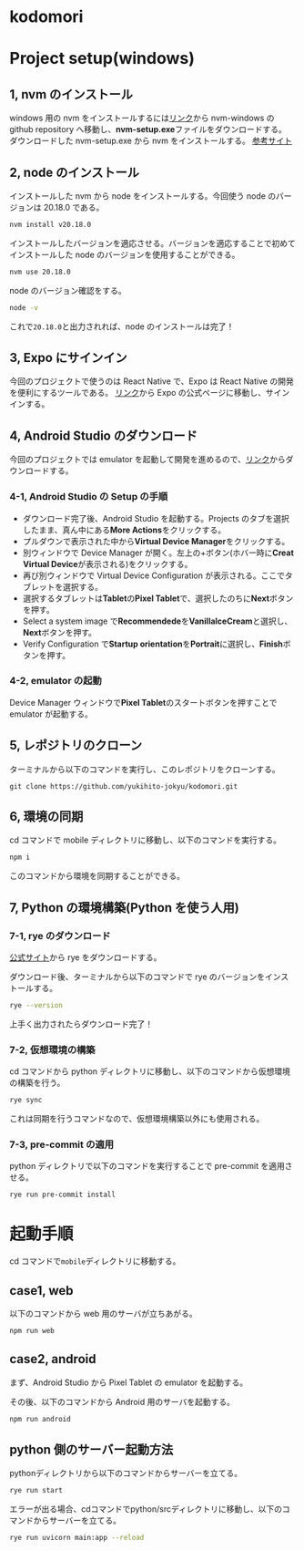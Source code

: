 # kodomori

# Project setup(windows)

## 1, nvm のインストール

windows 用の nvm をインストールするには[リンク](https://github.com/coreybutler/nvm-windows/releases)から nvm-windows の github repository へ移動し、**nvm-setup.exe**ファイルをダウンロードする。
ダウンロードした nvm-setup.exe から nvm をインストールする。
[参考サイト](https://qiita.com/akipon0821/items/eaeffe79221cfcd4d258)

## 2, node のインストール

インストールした nvm から node をインストールする。今回使う node のバージョンは 20.18.0 である。

```bash
nvm install v20.18.0
```

インストールしたバージョンを適応させる。バージョンを適応することで初めてインストールした node のバージョンを使用することができる。

```bash
nvm use 20.18.0
```

node のバージョン確認をする。

```bash
node -v
```

これで`20.18.0`と出力されれば、node のインストールは完了！

## 3, Expo にサインイン

今回のプロジェクトで使うのは React Native で、Expo は React Native の開発を便利にするツールである。
[リンク](https://expo.dev/)から Expo の公式ページに移動し、サインインする。

## 4, Android Studio のダウンロード

今回のプロジェクトでは emulator を起動して開発を進めるので、[リンク](https://developer.android.com/studio?hl=ja&_gl=1*786oak*_up*MQ..*_ga*MTU1MzM2NzQyLjE3MzMxOTE4MTc.*_ga_6HH9YJMN9M*MTczMzE5MTgxNy4xLjAuMTczMzE5MTgxNy4wLjAuMTIwMDEyODM0Ng..)からダウンロードする。

### 4-1, Android Studio の Setup の手順

- ダウンロード完了後、Android Studio を起動する。Projects のタブを選択したまま、真ん中にある**More Actions**をクリックする。
- プルダウンで表示された中から**Virtual Device Manager**をクリックする。
- 別ウィンドウで Device Manager が開く。左上の+ボタン(ホバー時に**Creat Virtual Device**が表示される)をクリックする。
- 再び別ウィンドウで Virtual Device Configuration が表示される。ここでタブレットを選択する。
- 選択するタブレットは**Tablet**の**Pixel Tablet**で、選択したのちに**Next**ボタンを押す。
- Select a system image で**Recommendede**を**VanillalceCream**と選択し、**Next**ボタンを押す。
- Verify Configuration で**Startup orientation**を**Portrait**に選択し、**Finish**ボタンを押す。

### 4-2, emulator の起動

Device Manager ウィンドウで**Pixel Tablet**のスタートボタンを押すことで emulator が起動する。

## 5, レポジトリのクローン

ターミナルから以下のコマンドを実行し、このレポジトリをクローンする。

```bahs
git clone https://github.com/yukihito-jokyu/kodomori.git
```

## 6, 環境の同期

cd コマンドで mobile ディレクトリに移動し、以下のコマンドを実行する。

```bash
npm i
```

このコマンドから環境を同期することができる。

## 7, Python の環境構築(Python を使う人用)

### 7-1, rye のダウンロード

[公式サイト](https://rye.astral.sh/guide/installation/)から rye をダウンロードする。

ダウンロード後、ターミナルから以下のコマンドで rye のバージョンをインストールする。

```bash
rye --version
```

上手く出力されたらダウンロード完了！

### 7-2, 仮想環境の構築

cd コマンドから python ディレクトリに移動し、以下のコマンドから仮想環境の構築を行う。

```bash
rye sync
```

これは同期を行うコマンドなので、仮想環境構築以外にも使用される。

### 7-3, pre-commit の適用

python ディレクトリで以下のコマンドを実行することで pre-commit を適用させる。

```bash
rye run pre-commit install
```

# 起動手順

cd コマンドで`mobile`ディレクトリに移動する。

## case1, web

以下のコマンドから web 用のサーバが立ちあがる。

```bash
npm run web
```

## case2, android

まず、Android Studio から Pixel Tablet の emulator を起動する。

その後、以下のコマンドから Android 用のサーバを起動する。

```bash
npm run android
```

## python 側のサーバー起動方法

pythonディレクトリから以下のコマンドからサーバーを立てる。

```bash
rye run start
```

エラーが出る場合、cdコマンドでpython/srcディレクトリに移動し、以下のコマンドからサーバーを立てる。

```bash
rye run uvicorn main:app --reload
```

